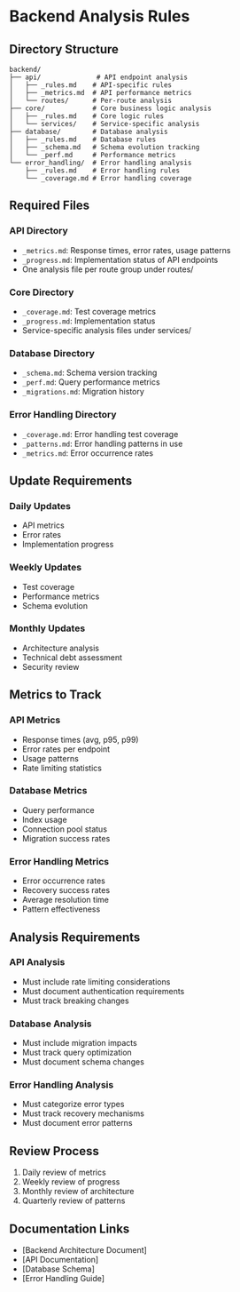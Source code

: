# Backend Analysis Rules

## Directory Structure
```
backend/
├── api/              # API endpoint analysis
│   ├── _rules.md    # API-specific rules
│   ├── _metrics.md  # API performance metrics
│   └── routes/      # Per-route analysis
├── core/            # Core business logic analysis
│   ├── _rules.md    # Core logic rules
│   └── services/    # Service-specific analysis
├── database/        # Database analysis
│   ├── _rules.md    # Database rules
│   ├── _schema.md   # Schema evolution tracking
│   └── _perf.md     # Performance metrics
└── error_handling/  # Error handling analysis
    ├── _rules.md    # Error handling rules
    └── _coverage.md # Error handling coverage
```

## Required Files

### API Directory
- `_metrics.md`: Response times, error rates, usage patterns
- `_progress.md`: Implementation status of API endpoints
- One analysis file per route group under routes/

### Core Directory
- `_coverage.md`: Test coverage metrics
- `_progress.md`: Implementation status
- Service-specific analysis files under services/

### Database Directory
- `_schema.md`: Schema version tracking
- `_perf.md`: Query performance metrics
- `_migrations.md`: Migration history

### Error Handling Directory
- `_coverage.md`: Error handling test coverage
- `_patterns.md`: Error handling patterns in use
- `_metrics.md`: Error occurrence rates

## Update Requirements

### Daily Updates
- API metrics
- Error rates
- Implementation progress

### Weekly Updates
- Test coverage
- Performance metrics
- Schema evolution

### Monthly Updates
- Architecture analysis
- Technical debt assessment
- Security review

## Metrics to Track

### API Metrics
- Response times (avg, p95, p99)
- Error rates per endpoint
- Usage patterns
- Rate limiting statistics

### Database Metrics
- Query performance
- Index usage
- Connection pool status
- Migration success rates

### Error Handling Metrics
- Error occurrence rates
- Recovery success rates
- Average resolution time
- Pattern effectiveness

## Analysis Requirements

### API Analysis
- Must include rate limiting considerations
- Must document authentication requirements
- Must track breaking changes

### Database Analysis
- Must include migration impacts
- Must track query optimization
- Must document schema changes

### Error Handling Analysis
- Must categorize error types
- Must track recovery mechanisms
- Must document error patterns

## Review Process
1. Daily review of metrics
2. Weekly review of progress
3. Monthly review of architecture
4. Quarterly review of patterns

## Documentation Links
- [Backend Architecture Document]
- [API Documentation]
- [Database Schema]
- [Error Handling Guide] 